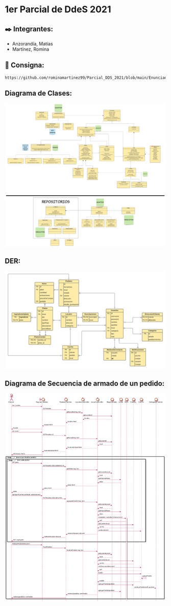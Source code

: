 # 1er Parcial de DdeS 2021

## ✒️ Integrantes:  
* Anzorandía, Matías
* Martínez, Romina

## 📌 Consigna: 
    https://github.com/rominamartinez99/Parcial_DDS_2021/blob/main/Enunciado.pdf


## Diagrama de Clases: 
  ![Diagrama de clases](/Diagramas/DC.png)

## DER: 
  ![DER](/Diagramas/DER.png)

## Diagrama de Secuencia de armado de un pedido: 
  ![Diagrama de secuencia](/Diagramas/DS-Creacion-Pedido.png)